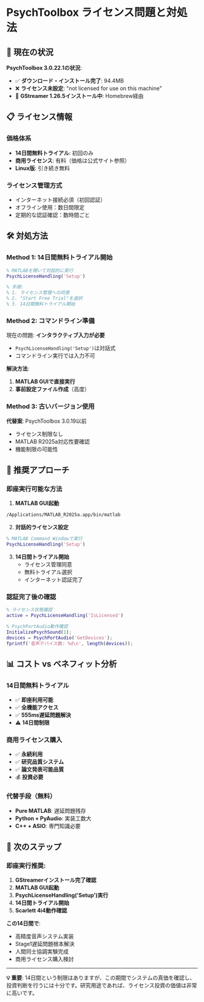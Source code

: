 # PsychToolbox ライセンス問題と対処法

## 🚨 現在の状況

**PsychToolbox 3.0.22.1の状況**:
- ✅ **ダウンロード・インストール完了**: 94.4MB
- ❌ **ライセンス未設定**: "not licensed for use on this machine"
- 🔄 **GStreamer 1.26.5インストール中**: Homebrew経由

## 📋 ライセンス情報

### **価格体系**
- **14日間無料トライアル**: 初回のみ
- **商用ライセンス**: 有料（価格は公式サイト参照）
- **Linux版**: 引き続き無料

### **ライセンス管理方式**
- インターネット接続必須（初回認証）
- オフライン使用：数日間限定
- 定期的な認証確認：数時間ごと

## 🛠 対処方法

### **Method 1: 14日間無料トライアル開始**

```matlab
% MATLABを開いて対話的に実行
PsychLicenseHandling('Setup')

% 手順:
% 1. ライセンス管理への同意
% 2. "Start Free Trial"を選択
% 3. 14日間無料トライアル開始
```

### **Method 2: コマンドライン準備**

現在の問題: **インタラクティブ入力が必要**
- `PsychLicenseHandling('Setup')`は対話式
- コマンドライン実行では入力不可

**解決方法**:
1. **MATLAB GUIで直接実行**
2. **事前設定ファイル作成**（高度）

### **Method 3: 古いバージョン使用**

**代替案**: PsychToolbox 3.0.19以前
- ライセンス制限なし
- MATLAB R2025a対応性要確認
- 機能制限の可能性

## 🎯 推奨アプローチ

### **即座実行可能な方法**

1. **MATLAB GUI起動**
```bash
/Applications/MATLAB_R2025a.app/bin/matlab
```

2. **対話的ライセンス設定**
```matlab
% MATLAB Command Windowで実行
PsychLicenseHandling('Setup')
```

3. **14日間トライアル開始**
   - ライセンス管理同意
   - 無料トライアル選択
   - インターネット認証完了

### **認証完了後の確認**

```matlab
% ライセンス状態確認
active = PsychLicenseHandling('IsLicensed')

% PsychPortAudio動作確認
InitializePsychSound(1);
devices = PsychPortAudio('GetDevices');
fprintf('音声デバイス数: %d\n', length(devices));
```

## 📊 コスト vs ベネフィット分析

### **14日間無料トライアル**
- ✅ **即座利用可能**
- ✅ **全機能アクセス**
- ✅ **555ms遅延問題解決**
- ⚠️ **14日間制限**

### **商用ライセンス購入**
- ✅ **永続利用**
- ✅ **研究品質システム**
- ✅ **論文発表可能品質**
- 💰 **投資必要**

### **代替手段（無料）**
- **Pure MATLAB**: 遅延問題残存
- **Python + PyAudio**: 実装工数大
- **C++ + ASIO**: 専門知識必要

## 🚀 次のステップ

### **即座実行推奨**:
1. **GStreamerインストール完了確認**
2. **MATLAB GUI起動**
3. **PsychLicenseHandling('Setup')実行**
4. **14日間トライアル開始**
5. **Scarlett 4i4動作確認**

**この14日間で**:
- 高精度音声システム実装
- Stage1遅延問題根本解決
- 人間同士協調実験完成
- 商用ライセンス購入検討

---

**💡 重要**: 14日間という制限はありますが、この期間でシステムの真価を確認し、投資判断を行うには十分です。研究用途であれば、ライセンス投資の価値は非常に高いです。